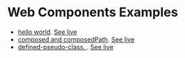
# Web Components Examples

* [hello world](01). [See live](https://thegicode.github.io/vanilaJS-lab/web-components/01)
* [composed and composedPath](02). [See live](https://thegicode.github.io/vanilaJS-lab/web-components/02)
* [defined-pseudo-class. ](03). [See live](https://thegicode.github.io/vanilaJS-lab/web-components/03)